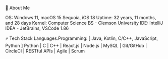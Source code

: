 👋 About Me

OS: Windows 11, macOS 15 Sequoia, iOS 18
Uptime: 32 years, 11 months, and 28 days
Kernel: Computer Science BS - Clemson University
IDE: IntelliJ IDEA - JetBrains, VSCode 1.86

⚡ Tech Stack
Languages.Programming: [ Java, Kotlin, C/C++, JavaScript, Python ]
Python | C | C++ | React.js | Node.js | MySQL | Git/GitHub | CircleCI | RESTful APIs | Agile | Scrum
